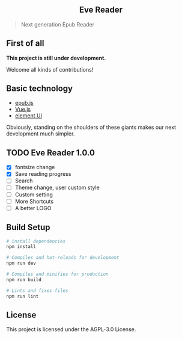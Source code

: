 <h2 align="center">Eve Reader</h2>

> Next generation Epub Reader

## First of all

**This project is still under development.**

Welcome all kinds of contributions!

## Basic technology

- [epub.js](https://github.com/futurepress/epub.js/)
- [Vue.js](https://vuejs.org/)
- [element UI](https://github.com/ElemeFE/element)

Obviously, standing on the shoulders of these giants makes our next development much simpler.

## TODO Eve Reader 1.0.0

- [x] fontsize change
- [x] Save reading progress
- [ ] Search
- [ ] Theme change, user custom style
- [ ] Custom setting
- [ ] More Shortcuts
- [ ] A better LOGO

## Build Setup

```bash
# install dependencies
npm install

# Compiles and hot-reloads for development
npm run dev

# Compiles and minifies for production
npm run build

# Lints and fixes files
npm run lint

```

## License

This project is licensed under the AGPL-3.0 License.
